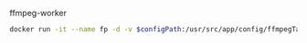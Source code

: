 ffmpeg-worker

```bash
docker run -it --name fp -d -v $configPath:/usr/src/app/config/ffmpegTasks.json ffmpeg-process:latest
```
